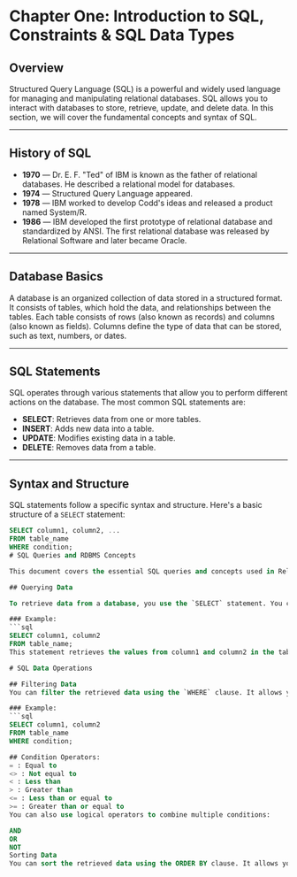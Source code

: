 # Chapter One: Introduction to SQL, Constraints & SQL Data Types

## Overview

Structured Query Language (SQL) is a powerful and widely used language for managing and manipulating relational databases. SQL allows you to interact with databases to store, retrieve, update, and delete data. In this section, we will cover the fundamental concepts and syntax of SQL.

---

## History of SQL

- **1970** — Dr. E. F. "Ted" of IBM is known as the father of relational databases. He described a relational model for databases.
- **1974** — Structured Query Language appeared.
- **1978** — IBM worked to develop Codd's ideas and released a product named System/R.
- **1986** — IBM developed the first prototype of relational database and standardized by ANSI. The first relational database was released by Relational Software and later became Oracle.

---

## Database Basics

A database is an organized collection of data stored in a structured format. It consists of tables, which hold the data, and relationships between the tables. Each table consists of rows (also known as records) and columns (also known as fields). Columns define the type of data that can be stored, such as text, numbers, or dates.

---

## SQL Statements

SQL operates through various statements that allow you to perform different actions on the database. The most common SQL statements are:

- **SELECT**: Retrieves data from one or more tables.
- **INSERT**: Adds new data into a table.
- **UPDATE**: Modifies existing data in a table.
- **DELETE**: Removes data from a table.

---

## Syntax and Structure

SQL statements follow a specific syntax and structure. Here's a basic structure of a `SELECT` statement:

```sql
SELECT column1, column2, ...
FROM table_name
WHERE condition;
# SQL Queries and RDBMS Concepts

This document covers the essential SQL queries and concepts used in Relational Database Management Systems (RDBMS). It includes instructions for querying, inserting, updating, and deleting data, as well as filtering and sorting data.

## Querying Data

To retrieve data from a database, you use the `SELECT` statement. You can specify the columns you want to retrieve and apply various conditions to filter the data.

### Example:
```sql
SELECT column1, column2
FROM table_name;
This statement retrieves the values from column1 and column2 in the table_name table.

# SQL Data Operations

## Filtering Data
You can filter the retrieved data using the `WHERE` clause. It allows you to specify conditions to match specific records.

### Example:
```sql
SELECT column1, column2
FROM table_name
WHERE condition;

## Condition Operators:
= : Equal to
<> : Not equal to
< : Less than
> : Greater than
<= : Less than or equal to
>= : Greater than or equal to
You can also use logical operators to combine multiple conditions:

AND
OR
NOT
Sorting Data
You can sort the retrieved data using the ORDER BY clause. It allows you to specify the columns to sort the data by.
